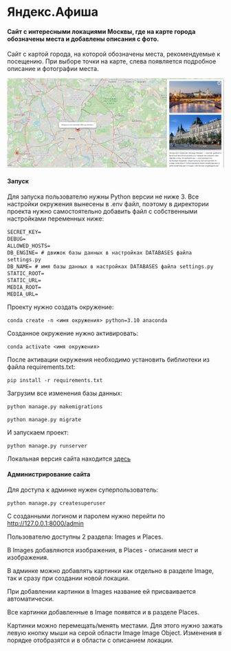 # Яндекс.Афиша

#### Сайт с интересными локациями Москвы, где на карте города обозначены места и добавлены описания с фото.

Сайт с картой города, на которой обозначены места, рекомендуемые к посещению. При выборе точки на карте, слева появляется подробное описание и фотографии места.

![](https://github.com/atskayasatana/Images/blob/6d513dd8ec3d8e83aee9ae63efa0674e2cb48ea9/main_where_to_go.png)

#### Запуск
Для запуска пользователю нужны Python версии не ниже 3. 
Все настройки окружения вынесены в .env файл, поэтому в директории проекта нужно самостоятельно добавить файл с собственными настройками переменных ниже:
```
SECRET_KEY=
DEBUG=
ALLOWED_HOSTS=
DB_ENGINE= # движок базы данных в настройках DATABASES файла settings.py
DB_NAME= # имя базы данных в настройках DATABASES файла settings.py
STATIC_ROOT=
STATIC_URL=
MEDIA_ROOT=
MEDIA_URL=

```
Проекту нужно создать окружение:
```
conda create -n <имя окружения> python=3.10 anaconda
```

Созданное окружение нужно активировать:

```
conda activate <имя окружения>
```

После активации окружения необходимо установить библиотеки из файла requirements.txt:

```
pip install -r requirements.txt
```
Загрузим все изменения базы данных:
```
python manage.py makemigrations
```
```
python manage.py migrate
```
И запускаем проект:
```
python manage.py runserver
```
Локальная версия сайта находится [здесь](http://127.0.0.1:8000/)

#### Администрирование сайта
Для доступа к админке нужен суперпользователь:
```
python manage.py createsuperuser
```
С созданными логином и паролем нужно перейти по http://127.0.0.1:8000/admin

Пользователю доступны 2 раздела: Images и Places.

В Images добавляются изображения, в Places - описания мест и изображения.

В админке можно добавлять картинки как отдельно в разделе Image, так и сразу при создании новой локации.


При добавлении картинки в Images название ей присваивается автоматически.

Все картинки добавленные в Image появятся и в разделе Places.

Картинки можно перемещать/менять местами. Для этого нужно зажать левую кнопку мыши на серой области Image Image Object. Изменения в порядке отобразятся и в области с описанием локации.



